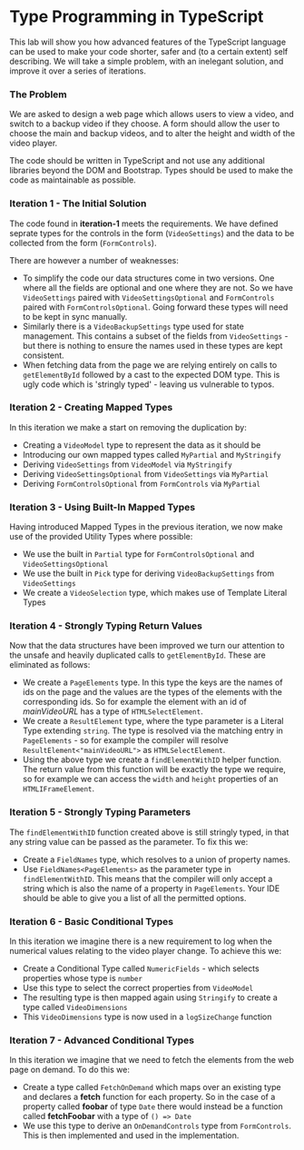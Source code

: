# Type Programming in TypeScript #

This lab will show you how advanced features of the TypeScript language can be used to make your code shorter, safer and (to a certain extent) self describing. We will take a simple problem, with an inelegant solution, and improve it over a series of iterations.

### The Problem ###

We are asked to design a web page which allows users to view a video, and switch to a backup video if they choose. A form should allow the user to choose the main and backup videos, and to alter the height and width of the video player.

The code should be written in TypeScript and not use any additional libraries beyond the DOM and Bootstrap. Types should be used to make the code as maintainable as possible.

### Iteration 1 - The Initial Solution ###

The code found in **iteration-1** meets the requirements. We have defined seprate types for the controls in the form (`VideoSettings`) and the data to be collected from the form (`FormControls`). 

There are however a number of weaknesses:

* To simplify the code our data structures come in two versions. One where all the fields are optional and one where they are not. So we have `VideoSettings` paired with `VideoSettingsOptional` and `FormControls` paired with `FormControlsOptional`. Going forward these types will need to be kept in sync manually.
* Similarly there is a `VideoBackupSettings` type used for state management. This contains a subset of the fields from `VideoSettings` - but there is nothing to ensure the names used in these types are kept consistent.
* When fetching data from the page we are relying entirely on calls to `getElementById` followed by a cast to the expected DOM type. This is ugly code which is 'stringly typed' - leaving us vulnerable to typos.

### Iteration 2 - Creating Mapped Types ###

In this iteration we make a start on removing the duplication by:

* Creating a `VideoModel` type to represent the data as it should be
* Introducing our own mapped types called `MyPartial` and `MyStringify`
* Deriving `VideoSettings` from `VideoModel` via `MyStringify`
* Deriving `VideoSettingsOptional` from `VideoSettings` via `MyPartial`
* Deriving `FormControlsOptional` from `FormControls` via `MyPartial`

### Iteration 3 - Using Built-In Mapped Types ###

Having introduced Mapped Types in the previous iteration, we now make use of the provided Utility Types where possible:

* We use the built in `Partial` type for `FormControlsOptional` and `VideoSettingsOptional`
* We use the built in `Pick` type for deriving `VideoBackupSettings` from `VideoSettings`
* We create a `VideoSelection` type, which makes use of Template Literal Types

### Iteration 4 - Strongly Typing Return Values ###

Now that the data structures have been improved we turn our attention to the unsafe and heavily duplicated calls to `getElementById`. These are eliminated as follows:

* We create a `PageElements` type. In this type the keys are the names of ids on the page and the values are the types of the elements with the corresponding ids. So for example the element with an id of *mainVideoURL* has a type of `HTMLSelectElement`.
* We create a `ResultElement` type, where the type parameter is a Literal Type extending `string`. The type is resolved via the matching entry in `PageElements` - so for example the compiler will resolve `ResultElement<"mainVideoURL">` as `HTMLSelectElement`.
* Using the above type we create a `findElementWithID` helper function. The return value from this function will be exactly the type we require, so for example we can access the `width` and `height` properties of an `HTMLIFrameElement`.

### Iteration 5 - Strongly Typing Parameters ###

The `findElementWithID` function created above is still stringly typed, in that any string value can be passed as the parameter. To fix this we:

* Create a `FieldNames` type, which resolves to a union of property names.
* Use `FieldNames<PageElements>` as the parameter type in `findElementWithID`. This means that the compiler will only accept a string which is also the name of a property in `PageElements`. Your IDE should be able to give you a list of all the permitted options.

### Iteration 6 - Basic Conditional Types ###

In this iteration we imagine there is a new requirement to log when the numerical values relating to the video player change. To achieve this we:

* Create a Conditional Type called `NumericFields` - which selects properties whose type is `number`
* Use this type to select the correct properties from `VideoModel`
* The resulting type is then mapped again using `Stringify` to create a type called `VideoDimensions`
* This `VideoDimensions` type is now used in a `logSizeChange` function

### Iteration 7 - Advanced Conditional Types ###

In this iteration we imagine that we need to fetch the elements from the web page on demand. To do this we:

* Create a type called `FetchOnDemand` which maps over an existing type and declares a **fetch** function for each property. So in the case of a property called **foobar** of type `Date` there would instead be a function called **fetchFoobar** with a type of `() => Date`
* We use this type to derive an `OnDemandControls` type from `FormControls`. This is then implemented and used in the implementation.